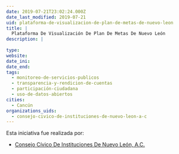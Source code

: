 ```yaml
---
date: 2019-07-21T23:02:24.000Z
date_last_modified: 2019-07-21
uid: plataforma-de-visualizacion-de-plan-de-metas-de-nuevo-leon
title: |
  Plataforma De Visualización De Plan De Metas De Nuevo León
description: |
  
type: 
website: 
date_ini: 
date_end: 
tags:
  - monitoreo-de-servicios-publicos
  - transparencia-y-rendicion-de-cuentas
  - participación-ciudadana
  - uso-de-datos-abiertos
cities: 
  - Cancún
organizations_uids:
  - consejo-civico-de-instituciones-de-nuevo-leon-a-c
---
```


Esta iniciativa fue realizada por:

- [Consejo Cívico De Instituciones De Nuevo León, A.C.](/organizaciones/consejo-civico-de-instituciones-de-nuevo-leon-a-c)
